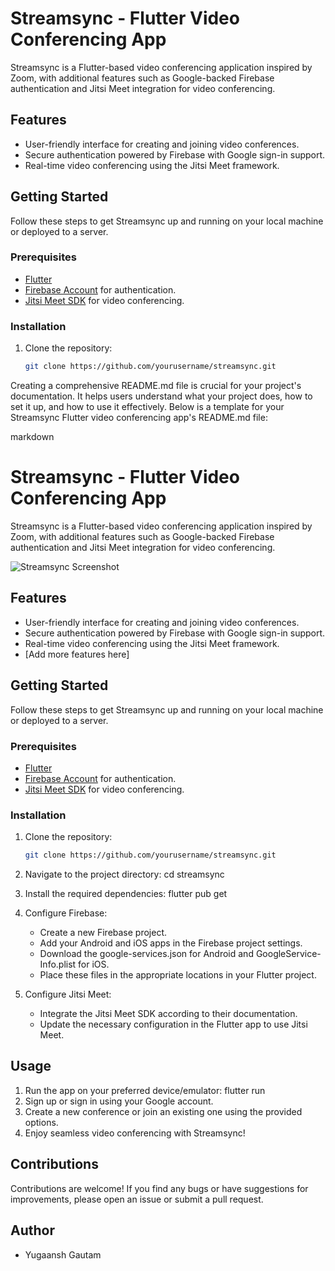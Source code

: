 # Streamsync - Flutter Video Conferencing App

Streamsync is a Flutter-based video conferencing application inspired by Zoom, with additional features such as Google-backed Firebase authentication and Jitsi Meet integration for video conferencing.

## Features

- User-friendly interface for creating and joining video conferences.
- Secure authentication powered by Firebase with Google sign-in support.
- Real-time video conferencing using the Jitsi Meet framework.
  

## Getting Started

Follow these steps to get Streamsync up and running on your local machine or deployed to a server.

### Prerequisites

- [Flutter](https://flutter.dev/docs/get-started/install)
- [Firebase Account](https://firebase.google.com/) for authentication.
- [Jitsi Meet SDK](https://jitsi.github.io/handbook/docs/dev-guide/dev-guide-android-sdk) for video conferencing.

### Installation

1. Clone the repository:

   ```sh
   git clone https://github.com/yourusername/streamsync.git

Creating a comprehensive README.md file is crucial for your project's documentation. It helps users understand what your project does, how to set it up, and how to use it effectively. Below is a template for your Streamsync Flutter video conferencing app's README.md file:

markdown

# Streamsync - Flutter Video Conferencing App

Streamsync is a Flutter-based video conferencing application inspired by Zoom, with additional features such as Google-backed Firebase authentication and Jitsi Meet integration for video conferencing.

![Streamsync Screenshot](screenshot.png)

## Features

- User-friendly interface for creating and joining video conferences.
- Secure authentication powered by Firebase with Google sign-in support.
- Real-time video conferencing using the Jitsi Meet framework.
- [Add more features here]

## Getting Started

Follow these steps to get Streamsync up and running on your local machine or deployed to a server.

### Prerequisites

- [Flutter](https://flutter.dev/docs/get-started/install)
- [Firebase Account](https://firebase.google.com/) for authentication.
- [Jitsi Meet SDK](https://jitsi.github.io/handbook/docs/dev-guide/dev-guide-android-sdk) for video conferencing.

### Installation

1. Clone the repository:

   ```sh
   git clone https://github.com/yourusername/streamsync.git

2. Navigate to the project directory: cd streamsync
3. Install the required dependencies: flutter pub get
4. Configure Firebase:

   - Create a new Firebase project.
   - Add your Android and iOS apps in the Firebase project settings.
   - Download the google-services.json for Android and GoogleService-Info.plist for iOS.
   - Place these files in the appropriate locations in your Flutter project.
5. Configure Jitsi Meet:

   - Integrate the Jitsi Meet SDK according to their documentation.
   - Update the necessary configuration in the Flutter app to use Jitsi Meet.

## Usage
1. Run the app on your preferred device/emulator: flutter run
2. Sign up or sign in using your Google account.
3. Create a new conference or join an existing one using the provided options.
4. Enjoy seamless video conferencing with Streamsync!

## Contributions
Contributions are welcome! If you find any bugs or have suggestions for improvements, please open an issue or submit a pull request.

## Author
- Yugaansh Gautam

